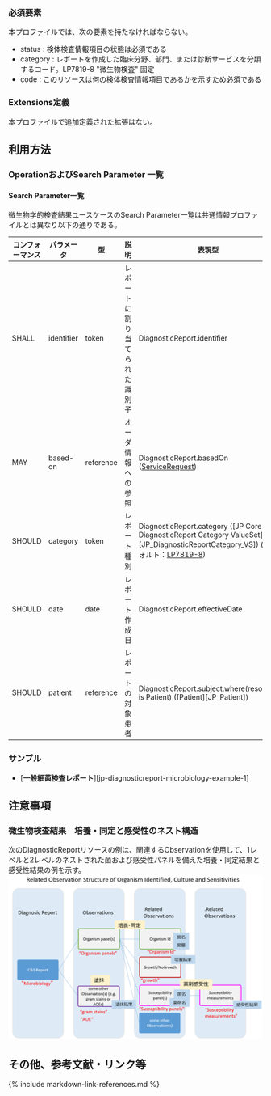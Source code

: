 ### 必須要素
本プロファイルでは、次の要素を持たなければならない。

 - status : 検体検査情報項目の状態は必須である
 - category : レポートを作成した臨床分野、部門、または診断サービスを分類するコード。LP7819-8 "微生物検査" 固定
 - code : このリソースは何の検体検査情報項目であるかを示すため必須である

### Extensions定義
 本プロファイルで追加定義された拡張はない。

## 利用方法

### OperationおよびSearch Parameter 一覧

#### Search Parameter一覧

微生物学的検査結果ユースケースのSearch Parameter一覧は共通情報プロファイルとは異なり以下の通りである。

| コンフォーマンス | パラメータ | 型 | 説明 | 表現型 |　例　|
| --- | --- | --- | --- | --- | --- |
| SHALL | identifier | token  | レポートに割り当てられた識別子 | DiagnosticReport.identifier | GET [base]/DiagnosticReport?ET [base]/Patient?identifier=http://abc.hosptal\|123456 |
| MAY | based-on | reference | オーダ情報への参照 | DiagnosticReport.basedOn ([ServiceRequest](https://hl7.org/fhir/R4/servicerequest.html)) | `GET [base]/DiagnosticReport?based-on=ServiceRequest/12345` |
| SHOULD | category | token | レポート種別 | DiagnosticReport.category ([JP Core DiagnosticReport Category ValueSet][JP_DiagnosticReportCategory_VS]) (デフォルト：[LP7819-8](https://loinc.org/LP7819-8/)) | `GET [base]/DiagnosticReport?category=LP7819-8` |
| SHOULD | date | date | レポート作成日 | DiagnosticReport.effectiveDate |  |  |
| SHOULD | patient | reference | レポートの対象患者 | DiagnosticReport.subject.where(resolve() is Patient) ([Patient][JP_Patient]) | |

### サンプル

* [**一般細菌検査レポート**][jp-diagnosticreport-microbiology-example-1]


## 注意事項
### 微生物検査結果　培養・同定と感受性のネスト構造

次のDiagnosticReportリソースの例は、関連するObservationを使用して、1レベルと2レベルのネストされた菌および感受性パネルを備えた培養・同定結果と感受性結果の例を示す。
![](intoronotes-resources/observation_microbiology_structure.PNG)

## その他、参考文献・リンク等



{% include markdown-link-references.md %}
